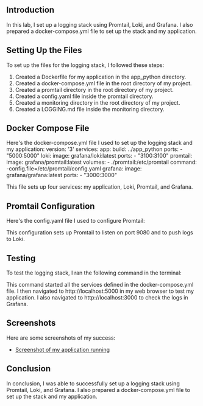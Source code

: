 ## Introduction

In this lab, I set up a logging stack using Promtail, Loki, and Grafana. I also prepared a docker-compose.yml file to set up the stack and my application.

## Setting Up the Files

To set up the files for the logging stack, I followed these steps:

1. Created a Dockerfile for my application in the app_python directory.
2. Created a docker-compose.yml file in the root directory of my project.
3. Created a promtail directory in the root directory of my project.
4. Created a config.yaml file inside the promtail directory.
5. Created a monitoring directory in the root directory of my project.
6. Created a LOGGING.md file inside the monitoring directory.

## Docker Compose File

Here's the docker-compose.yml file I used to set up the logging stack and my application:
    version: '3'
services:
  app:
    build: ../app_python
    ports:
      - "5000:5000"
  loki:
    image: grafana/loki:latest
    ports:
      - "3100:3100"
  promtail:
    image: grafana/promtail:latest
    volumes:
      - ./promtail:/etc/promtail
    command: -config.file=/etc/promtail/config.yaml
  grafana:
    image: grafana/grafana:latest
    ports:
      - "3000:3000"

This file sets up four services: my application, Loki, Promtail, and Grafana.

## Promtail Configuration

Here's the config.yaml file I used to configure Promtail:

This configuration sets up Promtail to listen on port 9080 and to push logs to Loki.

## Testing

To test the logging stack, I ran the following command in the terminal:

This command started all the services defined in the docker-compose.yml file. I then navigated to http://localhost:5000 in my web browser to test my application. I also navigated to http://localhost:3000 to check the logs in Grafana.

## Screenshots

Here are some screenshots of my success:

- [Screenshot of my application running](graffana.png)


## Conclusion

In conclusion, I was able to successfully set up a logging stack using Promtail, Loki, and Grafana. I also prepared a docker-compose.yml file to set up the stack and my application. 
